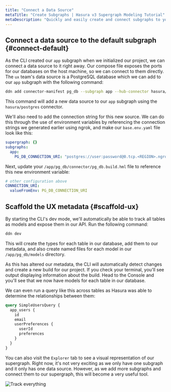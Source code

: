 ```yaml
---
title: "Connect a Data Source"
metaTitle: "Create Subgraphs | Hasura v3 Supergraph Modeling Tutorial"
metaDescription: "Quickly and easily create and connect subgraphs to your supergraph."
---
```


## Connect a data source to the default subgraph {#connect-default}

As the CLI created our `app` subgraph when we initialized our project, we can connect a data source to it right away.
Our compose file exposes the ports for our databases on the host machine, so we can connect to them directly. The `ux`
team's data source is a PostgreSQL database which we can add to our `app` subgraph with the following command:

```bash
ddn add connector-manifest pg_db --subgraph app --hub-connector hasura/postgres --type cloud
```

This command will add a new data source to our `app` subgraph using the `hasura/postgres` connector.

We'll also need to add the connection string for this new source. We can do this through the use of environment
variables by referencing the connection strings we generated earlier using ngrok, and make our `base.env.yaml` file look
like this:

```yaml
supergraph: {}
subgraphs:
  app:
    PG_DB_CONNECTION_URI: "postgres://user:password@0.tcp.<REGION>.ngrok.io:<PORT>/user_experience"
```

Next, update your `/app/pg_db/connector/pg_db.build.hml` file to reference this new environment variable:

```yaml
# other configuration above
CONNECTION_URI:
  valueFromEnv: PG_DB_CONNECTION_URI
```

## Scaffold the UX metadata {#scaffold-ux}

By starting the CLI's dev mode, we'll automatically be able to track all tables as models and expose them in our API.
Run the following command:

```bash
ddn dev
```

This will create the types for each table in our database, add them to our metadata, and also create named files for
each model in our `/app/pg_db/models` directory.

As this has altered our metadata, the CLI will automatically detect changes and create a new build for our project. If
you check your terminal, you'll see output displaying information about the build. Head to the Console and you'll see
that we now have models for each table in our database.

We can even run a query like this across tables as Hasura was able to determine the relationships between them:

```graphql
query SimpleUsersQuery {
  app_users {
    id
    email
    userPreferences {
      userId
      preferences
    }
  }
}
```

You can also visit the `Explorer` tab to see a visual representation of our supergraph. Right now, it's not very
exciting as we only have one subgraph and it only has one data source. However, as we add more subgraphs and connect
them to our supergraph, this will become a very useful tool.

![Track everything](https://graphql-engine-cdn.hasura.io/learn-hasura/assets/backend-stack/v3/supergraph-course/initial-visualization.png)
